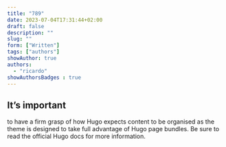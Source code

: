 ```yaml
---
title: "789"
date: 2023-07-04T17:31:44+02:00
draft: false
description: ""
slug: ""
form: ["Written"]
tags: ["authors"]
showAuthor: true
authors:
  - "ricardo"
showAuthorsBadges : true
---
```


## It’s important


to have a firm grasp of how Hugo expects content to be organised as the theme is designed to take full advantage of Hugo page bundles. Be sure to read the official Hugo docs for more information.

